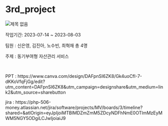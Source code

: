 # 3rd_project
![제목 없음](https://github.com/PHP-506-Money/3rd_project/assets/126547900/8c5f8d32-733b-4027-b737-9f6fe674b018)

<p>작업기간: 2023-07-14 ~ 2023-08-03</p>
<p>팀원 : 신은영, 김진아, 노수빈, 최혁재 총 4명</p>
<p>주제 : 동기부여형 자산관리 서비스</p>
<br>
<p>PPT : https://www.canva.com/design/DAFpnSI6ZK8/Gk4uoCfI-7-dKKoVfqFjGg/edit?utm_content=DAFpnSI6ZK8&utm_campaign=designshare&utm_medium=link2&utm_source=sharebutton</p>
<p>jira : https://php-506-money.atlassian.net/jira/software/projects/MV/boards/3/timeline?shared=&atlOrigin=eyJpIjoiMTBlMDZmZmM5ZDcyNDFhNmE0OTlmMzEyMWM5NGY5ODgiLCJwIjoiaiJ9</p>
